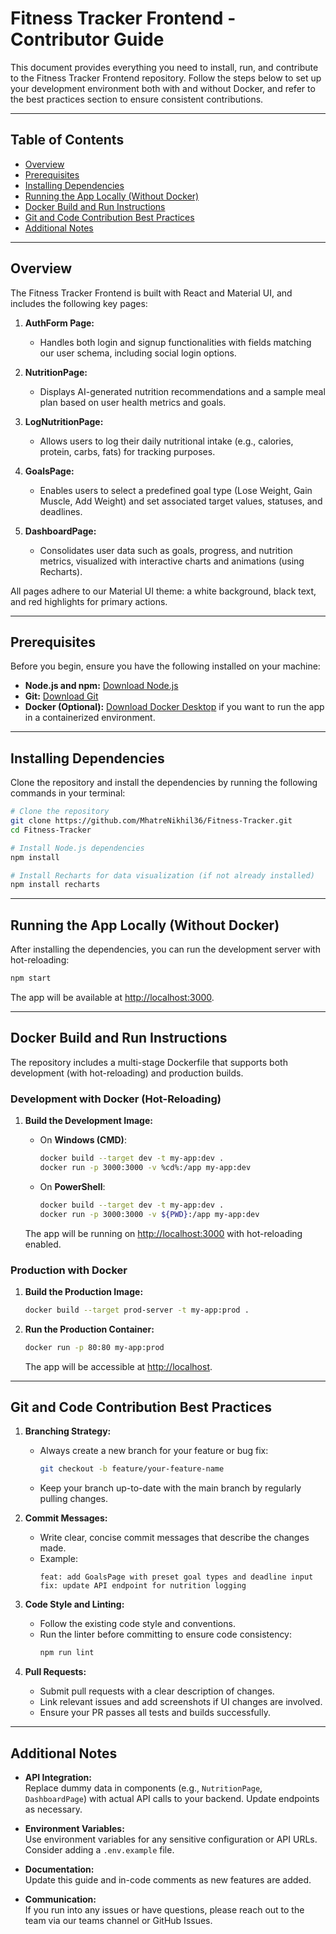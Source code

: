 # Fitness Tracker Frontend - Contributor Guide

This document provides everything you need to install, run, and contribute to the Fitness Tracker Frontend repository. Follow the steps below to set up your development environment both with and without Docker, and refer to the best practices section to ensure consistent contributions.

---

## Table of Contents

- [Overview](#overview)
- [Prerequisites](#prerequisites)
- [Installing Dependencies](#installing-dependencies)
- [Running the App Locally (Without Docker)](#running-the-app-locally-without-docker)
- [Docker Build and Run Instructions](#docker-build-and-run-instructions)
- [Git and Code Contribution Best Practices](#git-and-code-contribution-best-practices)
- [Additional Notes](#additional-notes)

---

## Overview

The Fitness Tracker Frontend is built with React and Material UI, and includes the following key pages:

1. **AuthForm Page:**

   - Handles both login and signup functionalities with fields matching our user schema, including social login options.

2. **NutritionPage:**

   - Displays AI-generated nutrition recommendations and a sample meal plan based on user health metrics and goals.

3. **LogNutritionPage:**

   - Allows users to log their daily nutritional intake (e.g., calories, protein, carbs, fats) for tracking purposes.

4. **GoalsPage:**

   - Enables users to select a predefined goal type (Lose Weight, Gain Muscle, Add Weight) and set associated target values, statuses, and deadlines.

5. **DashboardPage:**
   - Consolidates user data such as goals, progress, and nutrition metrics, visualized with interactive charts and animations (using Recharts).

All pages adhere to our Material UI theme: a white background, black text, and red highlights for primary actions.

---

## Prerequisites

Before you begin, ensure you have the following installed on your machine:

- **Node.js and npm:** [Download Node.js](https://nodejs.org/)
- **Git:** [Download Git](https://git-scm.com/)
- **Docker (Optional):** [Download Docker Desktop](https://www.docker.com/products/docker-desktop) if you want to run the app in a containerized environment.

---

## Installing Dependencies

Clone the repository and install the dependencies by running the following commands in your terminal:

```bash
# Clone the repository
git clone https://github.com/MhatreNikhil36/Fitness-Tracker.git
cd Fitness-Tracker

# Install Node.js dependencies
npm install

# Install Recharts for data visualization (if not already installed)
npm install recharts
```

---

## Running the App Locally (Without Docker)

After installing the dependencies, you can run the development server with hot-reloading:

```bash
npm start
```

The app will be available at [http://localhost:3000](http://localhost:3000).

---

## Docker Build and Run Instructions

The repository includes a multi-stage Dockerfile that supports both development (with hot-reloading) and production builds.

### Development with Docker (Hot-Reloading)

1. **Build the Development Image:**

   - On **Windows (CMD)**:
     ```bash
     docker build --target dev -t my-app:dev .
     docker run -p 3000:3000 -v %cd%:/app my-app:dev
     ```
   - On **PowerShell**:
     ```bash
     docker build --target dev -t my-app:dev .
     docker run -p 3000:3000 -v ${PWD}:/app my-app:dev
     ```

   The app will be running on [http://localhost:3000](http://localhost:3000) with hot-reloading enabled.

### Production with Docker

1. **Build the Production Image:**

   ```bash
   docker build --target prod-server -t my-app:prod .
   ```

2. **Run the Production Container:**

   ```bash
   docker run -p 80:80 my-app:prod
   ```

   The app will be accessible at [http://localhost](http://localhost).

---

## Git and Code Contribution Best Practices

1. **Branching Strategy:**

   - Always create a new branch for your feature or bug fix:
     ```bash
     git checkout -b feature/your-feature-name
     ```
   - Keep your branch up-to-date with the main branch by regularly pulling changes.

2. **Commit Messages:**

   - Write clear, concise commit messages that describe the changes made.
   - Example:
     ```
     feat: add GoalsPage with preset goal types and deadline input
     fix: update API endpoint for nutrition logging
     ```

3. **Code Style and Linting:**

   - Follow the existing code style and conventions.
   - Run the linter before committing to ensure code consistency:
     ```bash
     npm run lint
     ```

4. **Pull Requests:**
   - Submit pull requests with a clear description of changes.
   - Link relevant issues and add screenshots if UI changes are involved.
   - Ensure your PR passes all tests and builds successfully.

---

## Additional Notes

- **API Integration:**  
  Replace dummy data in components (e.g., `NutritionPage`, `DashboardPage`) with actual API calls to your backend. Update endpoints as necessary.

- **Environment Variables:**  
  Use environment variables for any sensitive configuration or API URLs. Consider adding a `.env.example` file.

- **Documentation:**  
  Update this guide and in-code comments as new features are added.

- **Communication:**  
  If you run into any issues or have questions, please reach out to the team via our teams channel or GitHub Issues.
